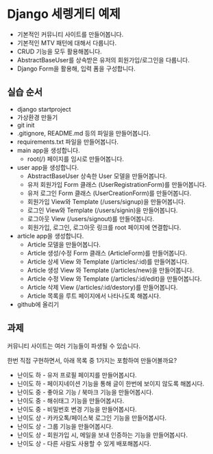 # Django 세렝게티 예제

- 기본적인 커뮤니티 사이트를 만들어봅니다.
- 기본적인 MTV 패턴에 대해서 다룹니다.
- CRUD 기능을 모두 활용해봅니다.
- AbstractBaseUser를 상속받은 유저의 회원가입/로그인을 다룹니다.
- Django Form을 활용해, 입력 폼을 구성합니다.

## 실습 순서

- django startproject
- 가상환경 만들기
- git init
- .gitignore, README.md 등의 파일을 만들어봅니다.
- requirements.txt 파일을 만들어봅니다.
- main app을 생성합니다.
  - root(/) 페이지를 임시로 만들어봅니다.
- user app을 생성합니다.
  - AbstractBaseUser 상속한 User 모델을 만들어봅니다.
  - 유저 회원가입 Form 클래스 (UserRegistrationForm)를 만들어봅니다.
  - 유저 로그인 Form 클래스 (UserCreationForm)를 만들어봅니다.
  - 회원가입 View와 Template (/users/signup)을 만들어봅니다.
  - 로그인 View와 Template (/users/signin)을 만들어봅니다.
  - 로그아웃 View (/users/signout)를 만들어봅니다.
  - 회원가입, 로그인, 로그아웃 링크를 root 페이지에 연결합니다.
- article app을 생성합니다.
  - Article 모델을 만들어봅니다.
  - Article 생성/수정 Form 클래스 (ArticleForm)를 만들어봅니다.
  - Article 상세 View 와 Template (/articles/:id)를 만들어봅니다.
  - Article 생성 View 와 Template (/articles/new)을 만들어봅니다.
  - Article 수정 View 와 Template (/articles/:id/edit)을 만들어봅니다.
  - Article 삭제 View (/articles/:id/destory)를 만들어봅니다.
  - Article 목록을 루트 페이지에서 나타나도록 해봅시다.
- github에 올리기

## 과제

커뮤니티 사이트는 여러 기능들이 파생될 수 있습니다.

한번 직접 구현하면서, 아래 목록 중 1가지는 포함하여 만들어볼까요?

- 난이도 하 - 유저 프로필 페이지를 만들어봅시다.
- 닌이도 하 - 페이지네이션 기능을 통해 글이 한번에 보이지 않도록 해봅시다.
- 난이도 중 - 좋아요 기능 / 북마크 기능을 만들어봅시다.
- 난이도 중 - 해쉬태그 기능을 만들어봅시다.
- 난이도 중 - 비밀번호 변경 기능을 만들어봅시다.
- 난이도 상 - 카카오톡/페이스북 로그인 기능을 만들어봅시다.
- 난이도 상 - 그룹 기능을 만들어봅시다.
- 난이도 상 - 회원가입 시, 메일을 보내 인증하는 기능을 만들어봅시다.
- 난이도 상 - 다른 사람도 사용할 수 있게 배포해봅시다.
